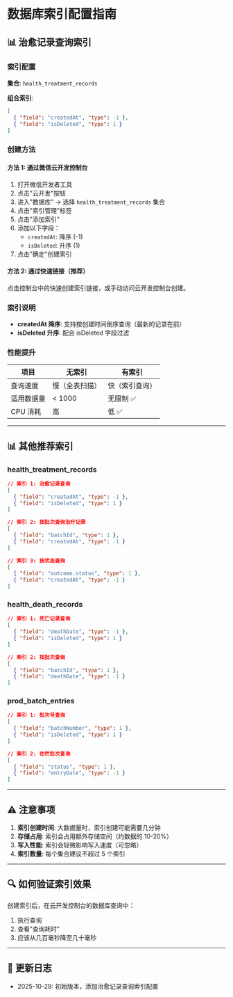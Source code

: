 # 数据库索引配置指南

## 📊 治愈记录查询索引

### 索引配置

**集合**: `health_treatment_records`

**组合索引**:
```json
[
  { "field": "createdAt", "type": -1 },
  { "field": "isDeleted", "type": 1 }
]
```

### 创建方法

#### 方法 1: 通过微信云开发控制台

1. 打开微信开发者工具
2. 点击"云开发"按钮
3. 进入"数据库" -> 选择 `health_treatment_records` 集合
4. 点击"索引管理"标签
5. 点击"添加索引"
6. 添加以下字段：
   - `createdAt`: 降序 (-1)
   - `isDeleted`: 升序 (1)
7. 点击"确定"创建索引

#### 方法 2: 通过快速链接（推荐）

点击控制台中的快速创建索引链接，或手动访问云开发控制台创建。

### 索引说明

- **createdAt 降序**: 支持按创建时间倒序查询（最新的记录在前）
- **isDeleted 升序**: 配合 isDeleted 字段过滤

### 性能提升

| 项目 | 无索引 | 有索引 |
|------|--------|--------|
| 查询速度 | 慢（全表扫描） | 快（索引查询） |
| 适用数据量 | < 1000 | 无限制 ✅ |
| CPU 消耗 | 高 | 低 ✅ |

---

## 📊 其他推荐索引

### health_treatment_records

```json
// 索引 1: 治愈记录查询
[
  { "field": "createdAt", "type": -1 },
  { "field": "isDeleted", "type": 1 }
]

// 索引 2: 按批次查询治疗记录
[
  { "field": "batchId", "type": 1 },
  { "field": "createdAt", "type": -1 }
]

// 索引 3: 按状态查询
[
  { "field": "outcome.status", "type": 1 },
  { "field": "createdAt", "type": -1 }
]
```

### health_death_records

```json
// 索引 1: 死亡记录查询
[
  { "field": "deathDate", "type": -1 },
  { "field": "isDeleted", "type": 1 }
]

// 索引 2: 按批次查询
[
  { "field": "batchId", "type": 1 },
  { "field": "deathDate", "type": -1 }
]
```

### prod_batch_entries

```json
// 索引 1: 批次号查询
[
  { "field": "batchNumber", "type": 1 },
  { "field": "isDeleted", "type": 1 }
]

// 索引 2: 在栏批次查询
[
  { "field": "status", "type": 1 },
  { "field": "entryDate", "type": -1 }
]
```

---

## ⚠️ 注意事项

1. **索引创建时间**: 大数据量时，索引创建可能需要几分钟
2. **存储占用**: 索引会占用额外存储空间（约数据的 10-20%）
3. **写入性能**: 索引会轻微影响写入速度（可忽略）
4. **索引数量**: 每个集合建议不超过 5 个索引

---

## 🔍 如何验证索引效果

创建索引后，在云开发控制台的数据库查询中：

1. 执行查询
2. 查看"查询耗时"
3. 应该从几百毫秒降至几十毫秒

---

## 📝 更新日志

- 2025-10-29: 初始版本，添加治愈记录查询索引配置

